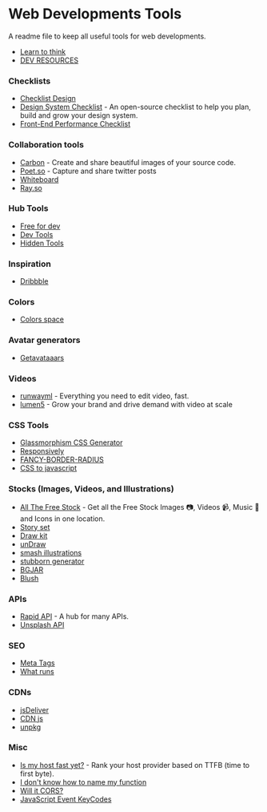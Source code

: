 # Web Developments Tools

A readme file to keep all useful tools for web developments.

- [Learn to think](https://brilliant.org/)
- [DEV RESOURCES](https://devresourc.es/)

### Checklists

- [Checklist Design](https://www.checklist.design/)
- [Design System Checklist](https://www.designsystemchecklist.com/) - An open-source checklist to help you plan, build and grow your design system.
- [Front-End Performance Checklist](https://www.smashingmagazine.com/2021/01/front-end-performance-2021-free-pdf-checklist/)

### Collaboration tools

- [Carbon](https://carbon.now.sh/) - Create and share beautiful images of your source code.
- [Poet.so](https://poet.so/) - Capture and share twitter posts
- [Whiteboard](https://webwhiteboard.com/)
- [Ray.so](https://ray.so/)

### Hub Tools

- [Free for dev](https://free-for.dev/#/)
- [Dev Tools](https://smalldev.tools/)
- [Hidden Tools](https://hiddentools-8tesl3293-bereket.vercel.app/)

### Inspiration

- [Dribbble](https://dribbble.com/)


### Colors

- [Colors space](https://mycolor.space/)

### Avatar generators

- [Getavataaars](https://getavataaars.com/)

### Videos

- [runwayml](https://runwayml.com/) - Everything you need to edit video, fast.
- [lumen5](https://lumen5.com/) - Grow your brand and drive demand with video at scale


### CSS Tools

- [Glassmorphism CSS Generator](https://ui.glass/generator/#)
- [Responsively](https://responsively.app/)
- [FANCY-BORDER-RADIUS](https://9elements.github.io/fancy-border-radius/)
- [CSS to javascript](https://css2js.dotenv.dev/)


### Stocks (Images, Videos, and Illustrations)

- [All The Free Stock](https://allthefreestock.com/) - Get all the Free Stock Images 📷, Videos 📹, Music 🎼 and Icons in one location.
- [Story set](https://storyset.com/)
- [Draw kit](https://drawkit.io)
- [unDraw](https://undraw.com/illustrations)
- [smash illustrations](https://usesmash.com/)
- [stubborn generator](https://stubborn.fun/)
- [BGJAR](https://bgjar.com)
- [Blush](https://blush.design/)

### APIs

- [Rapid API](https://rapidapi.com/) - A hub for many APIs.
- [Unsplash API](https://source.unsplash.com/)

### SEO

- [Meta Tags](https://metatags.io/)
- [What runs](https://whatruns.com/)

### CDNs

- [jsDeliver](https://jsdelivr.com/)
- [CDN js](https://cdnjs.com/)
- [unpkg](https://unpkg.com/)

### Misc

- [Is my host fast yet?](https://ismyhostfastyet.com/) - Rank your host provider based on TTFB (time to first byte).
- [I don't know how to name my function](https://namingmyfunction.vercel.app/)
- [Will it CORS?](https://httptoolkit.tech/will-it-cors/)
- [JavaScript Event KeyCodes](https://keycode.info/)


